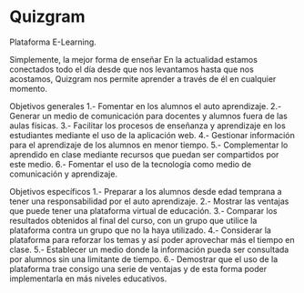 # Quizgram
Plataforma E-Learning.

Simplemente, la mejor forma de enseñar
En la actualidad estamos conectados todo el día desde que nos levantamos hasta que nos acostamos, Quizgram nos permite aprender a través de él en cualquier momento.


Objetivos generales
1.- Fomentar en los alumnos el auto aprendizaje.
2.- Generar un medio de comunicación para docentes y alumnos fuera de las
aulas físicas.
3.- Facilitar los procesos de enseñanza y aprendizaje en los estudiantes
mediante el uso de la aplicación web.
4.- Gestionar información para el aprendizaje de los alumnos en menor tiempo.
5.- Complementar lo aprendido en clase mediante recursos que puedan ser
compartidos por este medio.
6.- Fomentar el uso de la tecnología como medio de comunicación y aprendizaje.

Objetivos específicos
1.- Preparar a los alumnos desde edad temprana a tener una responsabilidad
por el auto aprendizaje.
2.- Mostrar las ventajas que puede tener una plataforma virtual de educación.
3.- Comparar los resultados obtenidos al final del curso, con un grupo que utilice
la plataforma contra un grupo que no la haya utilizado.
4.- Considerar la plataforma para reforzar los temas y así poder aprovechar más
el tiempo en clase.
5.- Establecer un medio donde la información pueda ser consultada por alumnos
sin una limitante de tiempo.
6.- Demostrar que el uso de la plataforma trae consigo una serie de ventajas y
de esta forma poder implementarla en más niveles educativos.
